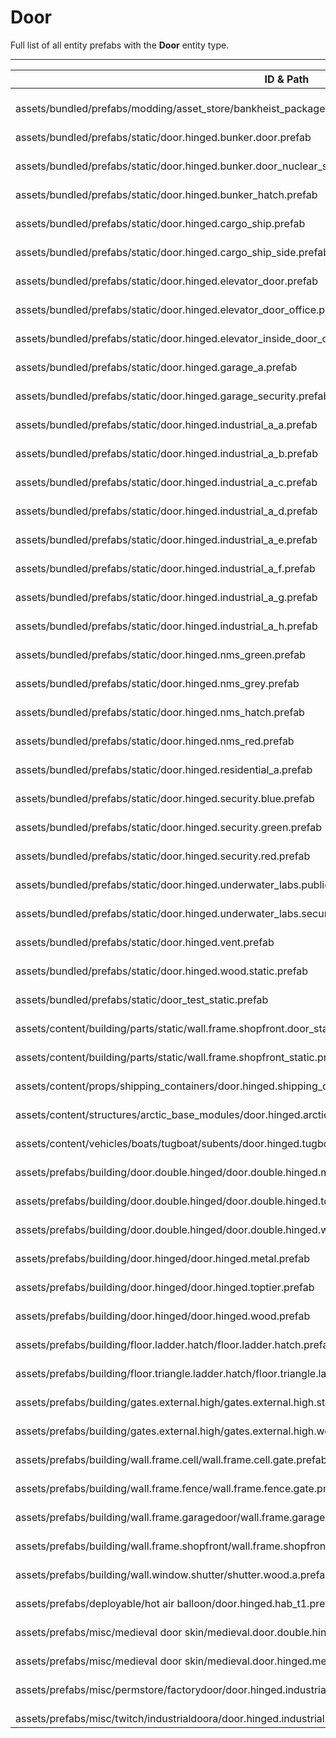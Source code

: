 # Door
Full list of all <Badge type="warning" text="57"/> entity prefabs with the **Door** entity type.

---
| ID & Path |
| --- |
| <Badge type="tip" text="3595032872"/> <br> assets/bundled/prefabs/modding/asset_store/bankheist_package/bankheist_vol03/prefabs/door.vault.static.prefab |
| <Badge type="tip" text="2478940882"/> <br> assets/bundled/prefabs/static/door.hinged.bunker.door.prefab |
| <Badge type="tip" text="2237837448"/> <br> assets/bundled/prefabs/static/door.hinged.bunker.door_nuclear_silo.prefab |
| <Badge type="tip" text="744964644"/> <br> assets/bundled/prefabs/static/door.hinged.bunker_hatch.prefab |
| <Badge type="tip" text="696742392"/> <br> assets/bundled/prefabs/static/door.hinged.cargo_ship.prefab |
| <Badge type="tip" text="896490435"/> <br> assets/bundled/prefabs/static/door.hinged.cargo_ship_side.prefab |
| <Badge type="tip" text="323267652"/> <br> assets/bundled/prefabs/static/door.hinged.elevator_door.prefab |
| <Badge type="tip" text="2544802907"/> <br> assets/bundled/prefabs/static/door.hinged.elevator_door_office.prefab |
| <Badge type="tip" text="61736494"/> <br> assets/bundled/prefabs/static/door.hinged.elevator_inside_door_office.prefab |
| <Badge type="tip" text="3899244415"/> <br> assets/bundled/prefabs/static/door.hinged.garage_a.prefab |
| <Badge type="tip" text="2796827395"/> <br> assets/bundled/prefabs/static/door.hinged.garage_security.prefab |
| <Badge type="tip" text="3536315470"/> <br> assets/bundled/prefabs/static/door.hinged.industrial_a_a.prefab |
| <Badge type="tip" text="3408144370"/> <br> assets/bundled/prefabs/static/door.hinged.industrial_a_b.prefab |
| <Badge type="tip" text="1027662705"/> <br> assets/bundled/prefabs/static/door.hinged.industrial_a_c.prefab |
| <Badge type="tip" text="2853031701"/> <br> assets/bundled/prefabs/static/door.hinged.industrial_a_d.prefab |
| <Badge type="tip" text="2688076533"/> <br> assets/bundled/prefabs/static/door.hinged.industrial_a_e.prefab |
| <Badge type="tip" text="2415486076"/> <br> assets/bundled/prefabs/static/door.hinged.industrial_a_f.prefab |
| <Badge type="tip" text="1775505989"/> <br> assets/bundled/prefabs/static/door.hinged.industrial_a_g.prefab |
| <Badge type="tip" text="4048370658"/> <br> assets/bundled/prefabs/static/door.hinged.industrial_a_h.prefab |
| <Badge type="tip" text="4026062825"/> <br> assets/bundled/prefabs/static/door.hinged.nms_green.prefab |
| <Badge type="tip" text="3552157237"/> <br> assets/bundled/prefabs/static/door.hinged.nms_grey.prefab |
| <Badge type="tip" text="1746777970"/> <br> assets/bundled/prefabs/static/door.hinged.nms_hatch.prefab |
| <Badge type="tip" text="7998121"/> <br> assets/bundled/prefabs/static/door.hinged.nms_red.prefab |
| <Badge type="tip" text="1925977347"/> <br> assets/bundled/prefabs/static/door.hinged.residential_a.prefab |
| <Badge type="tip" text="184980835"/> <br> assets/bundled/prefabs/static/door.hinged.security.blue.prefab |
| <Badge type="tip" text="4094102585"/> <br> assets/bundled/prefabs/static/door.hinged.security.green.prefab |
| <Badge type="tip" text="4111973013"/> <br> assets/bundled/prefabs/static/door.hinged.security.red.prefab |
| <Badge type="tip" text="4226591773"/> <br> assets/bundled/prefabs/static/door.hinged.underwater_labs.public.prefab |
| <Badge type="tip" text="4242992691"/> <br> assets/bundled/prefabs/static/door.hinged.underwater_labs.security.prefab |
| <Badge type="tip" text="3226071152"/> <br> assets/bundled/prefabs/static/door.hinged.vent.prefab |
| <Badge type="tip" text="2413004657"/> <br> assets/bundled/prefabs/static/door.hinged.wood.static.prefab |
| <Badge type="tip" text="2352305731"/> <br> assets/bundled/prefabs/static/door_test_static.prefab |
| <Badge type="tip" text="1591787277"/> <br> assets/content/building/parts/static/wall.frame.shopfront.door_static.prefab |
| <Badge type="tip" text="870345784"/> <br> assets/content/building/parts/static/wall.frame.shopfront_static.prefab |
| <Badge type="tip" text="2290984141"/> <br> assets/content/props/shipping_containers/door.hinged.shipping_container.prefab |
| <Badge type="tip" text="276455361"/> <br> assets/content/structures/arctic_base_modules/door.hinged.arctic.garage.prefab |
| <Badge type="tip" text="3119092600"/> <br> assets/content/vehicles/boats/tugboat/subents/door.hinged.tugboat.door.prefab |
| <Badge type="tip" text="1418678061"/> <br> assets/prefabs/building/door.double.hinged/door.double.hinged.metal.prefab |
| <Badge type="tip" text="201071098"/> <br> assets/prefabs/building/door.double.hinged/door.double.hinged.toptier.prefab |
| <Badge type="tip" text="43442943"/> <br> assets/prefabs/building/door.double.hinged/door.double.hinged.wood.prefab |
| <Badge type="tip" text="202293038"/> <br> assets/prefabs/building/door.hinged/door.hinged.metal.prefab |
| <Badge type="tip" text="170207918"/> <br> assets/prefabs/building/door.hinged/door.hinged.toptier.prefab |
| <Badge type="tip" text="1343928398"/> <br> assets/prefabs/building/door.hinged/door.hinged.wood.prefab |
| <Badge type="tip" text="1655365262"/> <br> assets/prefabs/building/floor.ladder.hatch/floor.ladder.hatch.prefab |
| <Badge type="tip" text="707866529"/> <br> assets/prefabs/building/floor.triangle.ladder.hatch/floor.triangle.ladder.hatch.prefab |
| <Badge type="tip" text="4211374971"/> <br> assets/prefabs/building/gates.external.high/gates.external.high.stone/gates.external.high.stone.prefab |
| <Badge type="tip" text="95147612"/> <br> assets/prefabs/building/gates.external.high/gates.external.high.wood/gates.external.high.wood.prefab |
| <Badge type="tip" text="3272196131"/> <br> assets/prefabs/building/wall.frame.cell/wall.frame.cell.gate.prefab |
| <Badge type="tip" text="1855918160"/> <br> assets/prefabs/building/wall.frame.fence/wall.frame.fence.gate.prefab |
| <Badge type="tip" text="3647679950"/> <br> assets/prefabs/building/wall.frame.garagedoor/wall.frame.garagedoor.prefab |
| <Badge type="tip" text="3735657341"/> <br> assets/prefabs/building/wall.frame.shopfront/wall.frame.shopfront.prefab |
| <Badge type="tip" text="2527588322"/> <br> assets/prefabs/building/wall.window.shutter/shutter.wood.a.prefab |
| <Badge type="tip" text="1684527864"/> <br> assets/prefabs/deployable/hot air balloon/door.hinged.hab_t1.prefab |
| <Badge type="tip" text="2035885868"/> <br> assets/prefabs/misc/medieval door skin/medieval.door.double.hinged.metal.prefab |
| <Badge type="tip" text="1019562202"/> <br> assets/prefabs/misc/medieval door skin/medieval.door.hinged.metal.prefab |
| <Badge type="tip" text="1001564208"/> <br> assets/prefabs/misc/permstore/factorydoor/door.hinged.industrial.d.prefab |
| <Badge type="tip" text="358326125"/> <br> assets/prefabs/misc/twitch/industrialdoora/door.hinged.industrial.a.prefab |
